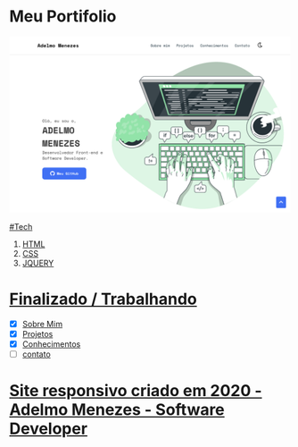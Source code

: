 # Meu Portifolio

<p align="center">
  <a href="https://portfolio-adelmo.vercel.app">
  <img src="img-portfolio.png" title="Imagem do meu site">
</p>

#Tech

1. HTML
2. CSS
3. JQUERY

# Finalizado / Trabalhando

- [x] Sobre Mim
- [x] Projetos
- [x] Conhecimentos
- [ ] contato 

# Site responsivo criado em 2020 - Adelmo Menezes - Software Developer
